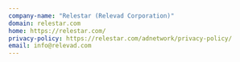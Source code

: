 ```yaml
---
company-name: "Relestar (Relevad Corporation)"
domain: relestar.com
home: https://relestar.com/
privacy-policy: https://relestar.com/adnetwork/privacy-policy/
email: info@relevad.com
---
```




